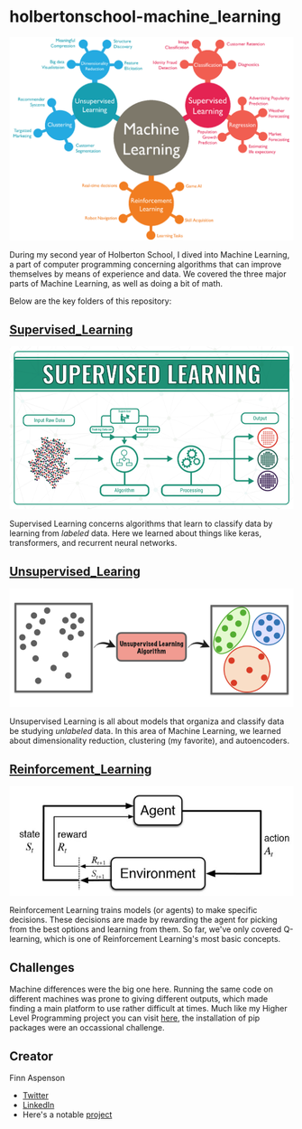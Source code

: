 # holbertonschool-machine_learning

![](assets/ml.png)

During my second year of Holberton School, I dived into Machine Learning, a part of computer programming concerning algorithms that can improve themselves by means of experience and data. We covered the three major parts of Machine Learning, as well as doing a bit of math.

Below are the key folders of this repository:

## [Supervised_Learning](https://github.com/faspen/holbertonschool-machine_learning/tree/main/supervised_learning)

![](assets/suplearn.png)

Supervised Learning concerns algorithms that learn to classify data by learning from *labeled* data. Here we learned about things like keras, transformers, and recurrent neural networks.

## [Unsupervised_Learing](https://github.com/faspen/holbertonschool-machine_learning/tree/main/unsupervised_learning)

![](assets/unlearn.png)

Unsupervised Learning is all about models that organiza and classify data be studying *unlabeled* data. In this area of Machine Learning, we learned about dimensionality reduction, clustering (my favorite), and autoencoders.

## [Reinforcement_Learning](https://github.com/faspen/holbertonschool-machine_learning/tree/main/reinforcement_learning)

![](assets/reinlearn.jpeg)

Reinforcement Learning trains models (or agents) to make specific decisions. These decisions are made by rewarding the agent for picking from the best options and learning from them. So far, we've only covered Q-learning, which is one of Reinforcement Learning's most basic concepts.

## Challenges

Machine differences were the big one here. Running the same code on different machines was prone to giving different outputs, which made finding a main platform to use rather difficult at times. Much like my Higher Level Programming project you can visit [here](https://github.com/faspen/holbertonschool-higher_level_programming), the installation of pip packages were an occassional challenge.

## Creator

Finn Aspenson

* [Twitter](https://twitter.com/FAspenson)
* [LinkedIn](https://www.linkedin.com/in/finn-aspenson-0a23841b6/)
* Here's a notable [project](https://github.com/mlaizure/dragonfly)